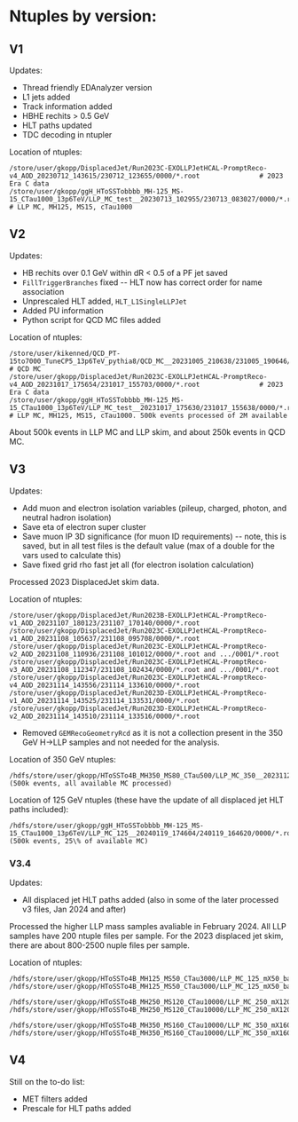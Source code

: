 # Ntuples by version:

## V1
Updates: 
* Thread friendly EDAnalyzer version
* L1 jets added
* Track information added
* HBHE rechits > 0.5 GeV
* HLT paths updated
* TDC decoding in ntupler

Location of ntuples:
```
/store/user/gkopp/DisplacedJet/Run2023C-EXOLLPJetHCAL-PromptReco-v4_AOD_20230712_143615/230712_123655/0000/*.root				# 2023 Era C data
/store/user/gkopp/ggH_HToSSTobbbb_MH-125_MS-15_CTau1000_13p6TeV/LLP_MC_test__20230713_102955/230713_083027/0000/*.root			# LLP MC, MH125, MS15, cTau1000
```

## V2
Updates:
* HB rechits over 0.1 GeV within dR < 0.5 of a PF jet saved
* `FillTriggerBranches` fixed -- HLT now has correct order for name association
* Unprescaled HLT added, `HLT_L1SingleLLPJet`
* Added PU information
* Python script for QCD MC files added

Location of ntuples:
```
/store/user/kikenned/QCD_PT-15to7000_TuneCP5_13p6TeV_pythia8/QCD_MC__20231005_210638/231005_190646/0000/*.root					# QCD MC
/store/user/gkopp/DisplacedJet/Run2023C-EXOLLPJetHCAL-PromptReco-v4_AOD_20231017_175654/231017_155703/0000/*.root				# 2023 Era C data
/store/user/gkopp/ggH_HToSSTobbbb_MH-125_MS-15_CTau1000_13p6TeV/LLP_MC_test__20231017_175630/231017_155638/0000/*.root			# LLP MC, MH125, MS15, cTau1000. 500k events processed of 2M available 
```
About 500k events in LLP MC and LLP skim, and about 250k events in QCD MC. 

## V3
Updates:
* Add muon and electron isolation variables (pileup, charged, photon, and neutral hadron isolation)
* Save eta of electron super cluster
* Save muon IP 3D significance (for muon ID requirements) -- note, this is saved, but in all test files is the default value (max of a double for the vars used to calculate this)
* Save fixed grid rho fast jet all (for electron isolation calculation)

Processed 2023 DisplacedJet skim data.

Location of ntuples:
```
/store/user/gkopp/DisplacedJet/Run2023B-EXOLLPJetHCAL-PromptReco-v1_AOD_20231107_180123/231107_170140/0000/*.root
/store/user/gkopp/DisplacedJet/Run2023C-EXOLLPJetHCAL-PromptReco-v1_AOD_20231108_105637/231108_095708/0000/*.root
/store/user/gkopp/DisplacedJet/Run2023C-EXOLLPJetHCAL-PromptReco-v2_AOD_20231108_110936/231108_101012/0000/*.root and .../0001/*.root
/store/user/gkopp/DisplacedJet/Run2023C-EXOLLPJetHCAL-PromptReco-v3_AOD_20231108_112347/231108_102434/0000/*.root and .../0001/*.root
/store/user/gkopp/DisplacedJet/Run2023C-EXOLLPJetHCAL-PromptReco-v4_AOD_20231114_143556/231114_133610/0000/*.root
/store/user/gkopp/DisplacedJet/Run2023D-EXOLLPJetHCAL-PromptReco-v1_AOD_20231114_143525/231114_133531/0000/*.root
/store/user/gkopp/DisplacedJet/Run2023D-EXOLLPJetHCAL-PromptReco-v2_AOD_20231114_143510/231114_133516/0000/*.root
```

* Removed `GEMRecoGeometryRcd` as it is not a collection present in the 350 GeV H->LLP samples and not needed for the analysis.

Location of 350 GeV ntuples:
```
/hdfs/store/user/gkopp/HToSSTo4B_MH350_MS80_CTau500/LLP_MC_350__20231129_104033/231129_094141/0000/*.root (500k events, all available MC processed)
```

Location of 125 GeV ntuples (these have the update of all displaced jet HLT paths included):
```
/hdfs/store/user/gkopp/ggH_HToSSTobbbb_MH-125_MS-15_CTau1000_13p6TeV/LLP_MC_125__20240119_174604/240119_164620/0000/*.root (500k events, 25\% of available MC)
```

### V3.4
Updates:
* All displaced jet HLT paths added (also in some of the later processed v3 files, Jan 2024 and after)

Processed the higher LLP mass samples avaliable in February 2024. All LLP samples have 200 ntuple files per sample. For the 2023 displaced jet skim, there are about 800-2500 nuple files per sample.

Location of ntuples:
```
/hdfs/store/user/gkopp/HToSSTo4B_MH125_MS50_CTau3000/LLP_MC_125_mX50_batch1_20240212_181805/240212_171836/0000/
/hdfs/store/user/gkopp/HToSSTo4B_MH125_MS50_CTau3000/LLP_MC_125_mX50_batch2_20240212_181848/240212_171936/0000/

/hdfs/store/user/gkopp/HToSSTo4B_MH250_MS120_CTau10000/LLP_MC_250_mX120_batch1_20240213_005212/240212_235307/0000/
/hdfs/store/user/gkopp/HToSSTo4B_MH250_MS120_CTau10000/LLP_MC_250_mX120_batch2_20240213_004947/240212_235132/0000/

/hdfs/store/user/gkopp/HToSSTo4B_MH350_MS160_CTau10000/LLP_MC_350_mX160__20240212_170955/240212_161056/0000/
/hdfs/store/user/gkopp/HToSSTo4B_MH350_MS160_CTau10000/LLP_MC_350_mX160_batch2_20240212_181643/240212_171714/0000/
```

## V4

Still on the to-do list:
* MET filters added
* Prescale for HLT paths added